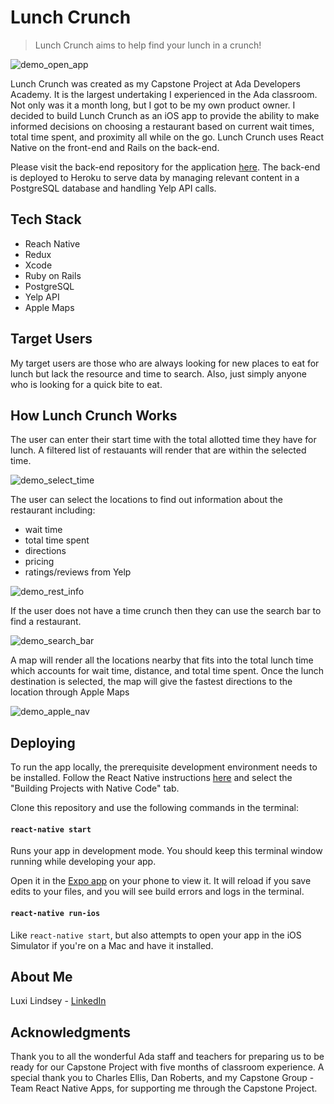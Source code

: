 # Lunch Crunch

>Lunch Crunch aims to help find your lunch in a crunch!

![demo_open_app](https://user-images.githubusercontent.com/25995253/47632460-61640900-db07-11e8-9142-f57b827b10f0.gif)

Lunch Crunch was created as my Capstone Project at Ada Developers Academy. It is the largest undertaking I experienced in the Ada classroom. Not only was it a month long, but I got to be my own product owner. I decided to build Lunch Crunch as an iOS app to provide the ability to make informed decisions on choosing a restaurant based on current wait times, total time spent, and proximity all while on the go. Lunch Crunch uses React Native on the front-end and Rails on the back-end.

Please visit the back-end repository for the application [here](https://github.com/Lindseyls/LunchCrunchAPI ). The back-end is deployed to Heroku to serve data by managing relevant content in a PostgreSQL database and handling Yelp API calls.

## Tech Stack
* Reach Native
* Redux
* Xcode
* Ruby on Rails
* PostgreSQL
* Yelp API
* Apple Maps

## Target Users

My target users are those who are always looking for new places to eat for lunch but lack the resource and time to search. Also, just simply anyone who is looking for a quick bite to eat.

## How Lunch Crunch Works

The user can enter their start time with the total allotted time they have for lunch. A filtered list of restauants will render that are within the selected time.

![demo_select_time](https://user-images.githubusercontent.com/25995253/47634347-7a23ed00-db0e-11e8-8319-eafdb534634d.gif)

The user can select the locations to find out information about the restaurant including:
  * wait time
  * total time spent
  * directions
  * pricing
  * ratings/reviews from Yelp

![demo_rest_info](https://user-images.githubusercontent.com/25995253/47635085-00413300-db11-11e8-8a0c-73985ada797f.gif)

If the user does not have a time crunch then they can use the search bar to find a restaurant.

![demo_search_bar](https://user-images.githubusercontent.com/25995253/47634593-4dbca080-db0f-11e8-98a7-155d0801afd0.gif)

A map will render all the locations nearby that fits into the total lunch time which accounts for wait time, distance, and total time spent. Once the lunch destination is selected, the map will give the fastest directions to the location through Apple Maps

![demo_apple_nav](https://user-images.githubusercontent.com/25995253/47634012-3ed4ee80-db0d-11e8-80d6-a6a65fde9229.gif)


## Deploying

To run the app locally, the prerequisite development environment needs to be installed. Follow the React Native instructions [here](https://facebook.github.io/react-native/docs/getting-started.html) and select the "Building Projects with Native Code" tab.

Clone this repository and use the following commands in the terminal:

#### `react-native start`

Runs your app in development mode. You should keep this terminal window running while developing your app.

Open it in the [Expo app](https://expo.io) on your phone to view it. It will reload if you save edits to your files, and you will see build errors and logs in the terminal.

#### `react-native run-ios`

Like `react-native start`, but also attempts to open your app in the iOS Simulator if you're on a Mac and have it installed.

## About Me
Luxi Lindsey - [LinkedIn](https://www.linkedin.com/in/luxi-lindsey-69185736/)

## Acknowledgments
Thank you to all the wonderful Ada staff and teachers for preparing us to be ready for our Capstone Project with five months of classroom experience. A special thank you to Charles Ellis, Dan Roberts, and my Capstone Group - Team React Native Apps, for supporting me through the Capstone Project.
